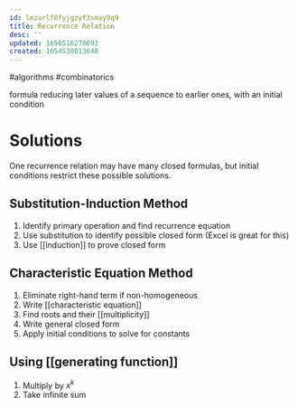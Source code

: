 ```yaml
---
id: lezurlf8fyjgzyf3smay9q9
title: Recurrence Relation
desc: ''
updated: 1656516270692
created: 1654530813648
---
```

#algorithms #combinatorics 

formula reducing later values of a sequence to earlier ones, with an initial condition
# Solutions
One recurrence relation may have many closed formulas, but initial conditions restrict these possible solutions.
## Substitution-Induction Method
1. Identify primary operation and find recurrence equation
2. Use substitution to identify possible closed form (Excel is great for this)
3. Use [[induction]] to prove closed form
## Characteristic Equation Method
1. Eliminate right-hand term if non-homogeneous
2. Write [[characteristic equation]]
3. Find roots and their [[multiplicity]]
4. Write general closed form
5. Apply initial conditions to solve for constants
## Using [[generating function]]
1. Multiply by $x^k$
2. Take infinite sum

